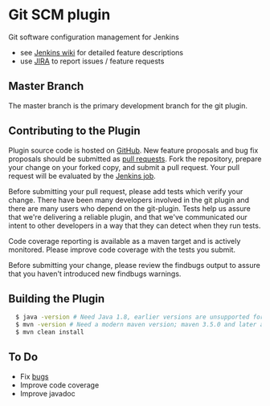 # Git SCM plugin

Git software configuration management for Jenkins

* see [Jenkins wiki](https://wiki.jenkins-ci.org/display/JENKINS/Git+Plugin) for detailed feature descriptions
* use [JIRA](https://issues.jenkins-ci.org) to report issues / feature requests

## Master Branch

The master branch is the primary development branch for the git plugin.

## Contributing to the Plugin

Plugin source code is hosted on [GitHub](https://github.com/jenkinsci/git-plugin).
New feature proposals and bug fix proposals should be submitted as
[pull requests](https://help.github.com/articles/creating-a-pull-request).
Fork the repository, prepare your change on your forked
copy, and submit a pull request.  Your pull request will be evaluated
by the [Jenkins job](https://ci.jenkins.io/job/Plugins/job/git-plugin/).

Before submitting your pull request, please add
tests which verify your change.  There have been many developers
involved in the git plugin and there are many users who depend on
the git-plugin.  Tests help us assure that we're delivering a reliable
plugin, and that we've communicated our intent to other developers in
a way that they can detect when they run tests.

Code coverage reporting is available as a maven target and is actively
monitored.  Please improve code coverage with the tests you submit.

Before submitting your change, please review the findbugs output to
assure that you haven't introduced new findbugs warnings.

## Building the Plugin

```bash
  $ java -version # Need Java 1.8, earlier versions are unsupported for build
  $ mvn -version # Need a modern maven version; maven 3.5.0 and later are known to work
  $ mvn clean install
```

## To Do

* Fix [bugs](https://issues.jenkins-ci.org/secure/IssueNavigator.jspa?mode=hide&reset=true&jqlQuery=project+%3D+JENKINS+AND+status+in+%28Open%2C+"In+Progress"%2C+Reopened%29+AND+component+%3D+git-plugin)
* Improve code coverage
* Improve javadoc
